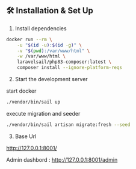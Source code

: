 ## 🛠 Installation & Set Up

1. Install dependencies

```sh
docker run --rm \
    -u "$(id -u):$(id -g)" \
    -v "$(pwd):/var/www/html" \
    -w /var/www/html \
    laravelsail/php83-composer:latest \
    composer install --ignore-platform-reqs
```
2. Start the development server

start docker
```sh
./vendor/bin/sail up
```

execute migration and seeder
```sh
./vendor/bin/sail artisan migrate:fresh --seed
```

3. Base Url

http://127.0.0.1:8001/

Admin dashbord : http://127.0.0.1:8001/admin
